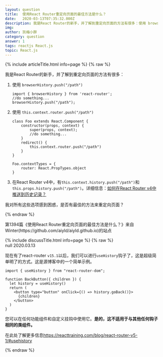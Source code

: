 ```yaml
---
layout: question
title:  使用React Router重定向页面的最佳方法是什么？
date:   2020-03-13T07:35:32.000Z
description: 我是React Router的新手，并了解到重定向页面的方法有很多：使用 browserHistory.push("/path")import ...
img: 
author: 凯梅小胖
category: question
answer: 1
tags: reactjs React.js
topic: React.js
---
```

<div class="article-root">
  <div class="article">
    {% include articleTitle.html info=page %}
    {% raw %}
    <div class="article-content"><p><font style="vertical-align: inherit;"><font style="vertical-align: inherit;">我是React Router的新手，并了解到重定向页面的方法有很多：</font></font></p>

<ol>
<li><p><font style="vertical-align: inherit;"><font style="vertical-align: inherit;">使用 </font></font><code>browserHistory.push("/path")</code></p>

<pre><code>import { browserHistory } from 'react-router';<font></font>
//do something...<font></font>
browserHistory.push("/path");<font></font>
</code></pre></li>
<li><p><font style="vertical-align: inherit;"><font style="vertical-align: inherit;">使用 </font></font><code>this.context.router.push("/path")</code></p>

<pre><code>class Foo extends React.Component {<font></font>
    constructor(props, context) {<font></font>
        super(props, context);<font></font>
        //do something...<font></font>
    }<font></font>
    redirect() {<font></font>
        this.context.router.push("/path")<font></font>
    }<font></font>
}<font></font>
<font></font>
Foo.contextTypes = {<font></font>
    router: React.PropTypes.object<font></font>
}<font></font>
</code></pre></li>
<li><p><font style="vertical-align: inherit;"><font style="vertical-align: inherit;">在React Router v4中，有</font></font><code>this.context.history.push("/path")</code><font style="vertical-align: inherit;"><font style="vertical-align: inherit;">和</font></font><code>this.props.history.push("/path")</code><font style="vertical-align: inherit;"><font style="vertical-align: inherit;">。</font><font style="vertical-align: inherit;">详细信息：</font></font><a href="https://stackoverflow.com/questions/42701129/how-to-push-to-history-in-react-router-v4"><font style="vertical-align: inherit;"><font style="vertical-align: inherit;">如何在React Router v4中推送到历史记录？</font></font></a></p></li>
</ol>

<p><font style="vertical-align: inherit;"><font style="vertical-align: inherit;">我对所有这些选项感到困惑，是否有最佳的方法来重定向页面？</font></font></p></div>
    {% endraw %}
  </div>
  <p class="winter_mark">第1394篇《使用React Router重定向页面的最佳方法是什么？》来自Winter(https://github.com/aiyld/aiyld.github.io)的站点</p>
  <div class="discuss-wrapper">
    {% include discussTitle.html info=page %}
    {% raw %}
    <div class="discuss-list">
    <div class="discuss-item">
        <div class="discuss-parent">
          <div class="discuss-meta">
            <span class="discuss-user">null</span>
            <span class="discuss-time">2020.03.13</span>
          </div>
          <div class="discuss-comment"><p><font style="vertical-align: inherit;"><font style="vertical-align: inherit;">现在有了react-router </font></font><code>v15.1</code><font style="vertical-align: inherit;"><font style="vertical-align: inherit;">以后，我们可以进行</font></font><code>useHistory</code><font style="vertical-align: inherit;"><font style="vertical-align: inherit;">钩子了，这是超级简单明了的方式。</font><font style="vertical-align: inherit;">这是源博客中的一个简单示例。</font></font></p>

<pre><code>import { useHistory } from "react-router-dom";<font></font>
<font></font>
function BackButton({ children }) {<font></font>
  let history = useHistory()<font></font>
  return (<font></font>
    &lt;button type="button" onClick={() =&gt; history.goBack()}&gt;<font></font>
      {children}<font></font>
    &lt;/button&gt;<font></font>
  )<font></font>
}<font></font>
</code></pre>

<p><font style="vertical-align: inherit;"><font style="vertical-align: inherit;">您可以在任何功能组件和自定义挂钩中使用它。</font></font><strong><font style="vertical-align: inherit;"><font style="vertical-align: inherit;">是的，这不适用于与其他任何钩子相同的类组件。</font></font></strong> </p>

<p><font style="vertical-align: inherit;"><font style="vertical-align: inherit;">在此处了解更多信息</font></font><a href="https://reacttraining.com/blog/react-router-v5-1/#usehistory" rel="nofollow noreferrer"><font style="vertical-align: inherit;"><font style="vertical-align: inherit;">https://reacttraining.com/blog/react-router-v5-1/#usehistory</font></font></a></p></div>
        </div></div>
    </div>
    {% endraw %}
  </div>
<div>
